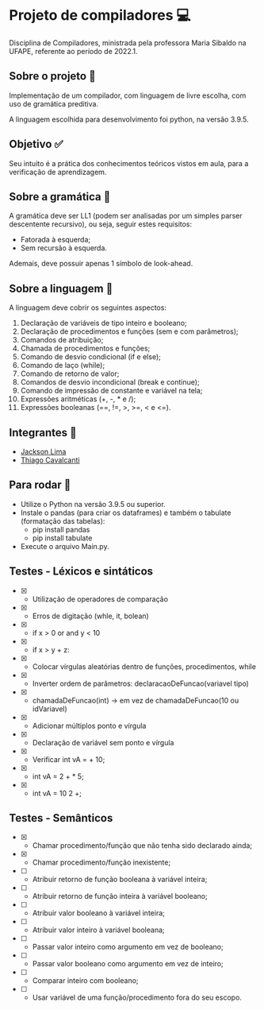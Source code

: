 # Projeto de compiladores 💻
Disciplina de Compiladores, ministrada pela professora Maria Sibaldo na UFAPE, referente ao período de 2022.1. 

## Sobre o projeto 📑
Implementação de um compilador, com linguagem de livre escolha, com uso de gramática preditiva.

A linguagem escolhida para desenvolvimento foi python, na versão 3.9.5.

## Objetivo ✅
Seu intuito é a prática dos conhecimentos teóricos vistos em aula, para a verificação de aprendizagem.

## Sobre a gramática 📒
A gramática deve ser LL1 (podem ser analisadas por um simples parser descentente recursivo), ou seja, seguir estes requisitos:
+ Fatorada à esquerda;
+ Sem recursão à esquerda.

Ademais, deve possuir apenas 1 símbolo de look-ahead.

## Sobre a linguagem 📖
A linguagem deve cobrir os seguintes aspectos:
1. Declaração de variáveis de tipo inteiro e booleano;
2. Declaração de procedimentos e funções (sem e com parâmetros);
3. Comandos de atribuição;
4. Chamada de procedimentos e funções;
5. Comando de desvio condicional (if e else);
6. Comando de laço (while);
7. Comando de retorno de valor;
8. Comandos de desvio incondicional (break e continue);
9. Comando de impressão de constante e variável na tela;
10. Expressões aritméticas (+, -, * e /);
11. Expressões booleanas (==, !=, >, >=, < e <=).

## Integrantes 👦
+   [Jackson Lima](https://github.com/jacksonlmp)
+   [Thiago Cavalcanti](https://github.com/ThiagoCavalcantiSilva)

## Para rodar 🎡
+ Utilize o Python na versão 3.9.5 ou superior.
+ Instale o pandas (para criar os dataframes) e também o tabulate (formatação das tabelas):
    - pip install pandas
    - pip install tabulate
+ Execute o arquivo Main.py.

## Testes - Léxicos e sintáticos
- [x] - Utilização de operadores de comparação
- [x] - Erros de digitação (whle, it, bolean)
- [x] - if x > 0 or and y < 10
- [x] - if x > y + z:
- [x] - Colocar vírgulas aleatórias dentro de funções, procedimentos, while
- [x] - Inverter ordem de parâmetros: declaracaoDeFuncao(variavel tipo)
- [x] - chamadaDeFuncao(int) -> em vez de chamadaDeFuncao(10 ou idVariavel)
- [x] - Adicionar múltiplos ponto e vírgula
- [x] - Declaração de variável sem ponto e vírgula
- [x] - Verificar int vA = + 10;
- [x] - int vA = 2 + * 5;
- [x] - int vA = 10 2 +;

## Testes - Semânticos
- [X] - Chamar procedimento/função que não tenha sido declarado ainda;
- [X] - Chamar procedimento/função inexistente;
- [ ] - Atribuir retorno de função booleana à variável inteira;
- [ ] - Atribuir retorno de função inteira à variável booleano;
- [ ] - Atribuir valor booleano à variável inteira;
- [ ] - Atribuir valor inteiro à variável booleana;
- [ ] - Passar valor inteiro como argumento em vez de booleano;
- [ ] - Passar valor booleano como argumento em vez de inteiro;
- [ ] - Comparar inteiro com booleano;
- [ ] - Usar variável de uma função/procedimento fora do seu escopo.